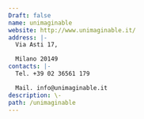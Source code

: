 ```yaml
---
Draft: false
name: unimaginable
website: http://www.unimaginable.it/
address: |-
  Via Asti 17,

  Milano 20149
contacts: |-
  Tel. +39 02 36561 179

  Mail. info@unimaginable.it
description: \-
path: /unimaginable
---
```

